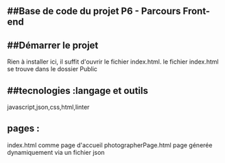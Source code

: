 ##Base de code du projet P6 - Parcours Front-end
--------------------------------------
##Démarrer le projet
--------------

Rien à installer ici, il suffit d'ouvrir le fichier index.html. 
le fichier index.html se trouve dans le dossier Public

##tecnologies :langage et outils
---------------------------------------
javascript,json,css,html,linter

pages :
-------------------------
index.html comme page d'accueil photographerPage.html page génerée dynamiquement via un fichier json
